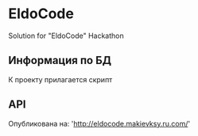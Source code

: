 # EldoCode
Solution for "EldoCode" Hackathon

## Информация по БД
К проекту прилагается скрипт

## API
Опубликована на: 'http://eldocode.makievksy.ru.com/'

